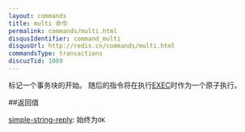 ```yaml
---
layout: commands
title: multi 命令
permalink: commands/multi.html
disqusIdentifier: command_multi
disqusUrl: http://redis.cn/commands/multi.html
commandsType: transactions
discuzTid: 1009
---
```


标记一个事务块的开始。 随后的指令将在执行[EXEC](/commands/exec.html)时作为一个原子执行。

##返回值

[simple-string-reply](/topics/protocol.html#simple-string-reply): 始终为`OK`
